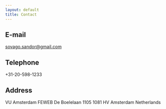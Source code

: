 ```yaml
---
layout: default
title: Contact
---
```


## E-mail
sovago.sandor@gmail.com

## Telephone
+31-20-598-1233

## Address
VU Amsterdam
FEWEB
De Boelelaan 1105
1081 HV Amsterdam
Netherlands
